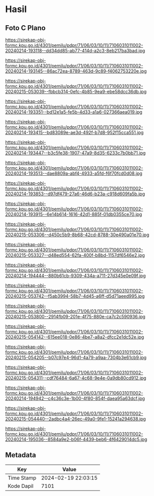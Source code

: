 # Hasil

## Foto C Plano

https://sirekap-obj-formc.kpu.go.id/4301/pemilu/pdpr/71/06/03/10/11/7106031011002-20240214-193118--dd34dd85-ab77-414d-a2c3-8eb217ba3bad.jpg

https://sirekap-obj-formc.kpu.go.id/4301/pemilu/pdpr/71/06/03/10/11/7106031011002-20240214-193145--86ac72ea-8789-463d-9c89-f4062753220e.jpg

https://sirekap-obj-formc.kpu.go.id/4301/pemilu/pdpr/71/06/03/10/11/7106031011002-20240215-053039--fbbcb314-0efc-4b85-9ea9-ebe58dcc36db.jpg

https://sirekap-obj-formc.kpu.go.id/4301/pemilu/pdpr/71/06/03/10/11/7106031011002-20240214-193351--bd12e1a5-fe5b-4d33-a1a6-027366aea019.jpg

https://sirekap-obj-formc.kpu.go.id/4301/pemilu/pdpr/71/06/03/10/11/7106031011002-20240214-193415--bd83089e-ae3d-492f-b7d8-952f15cca551.jpg

https://sirekap-obj-formc.kpu.go.id/4301/pemilu/pdpr/71/06/03/10/11/7106031011002-20240214-193447--b3c5fe38-1907-47a9-8d35-6233c7b0bb71.jpg

https://sirekap-obj-formc.kpu.go.id/4301/pemilu/pdpr/71/06/03/10/11/7106031011002-20240214-193513--dae8809a-abf4-4933-a5fd-f6f70fcd0d08.jpg

https://sirekap-obj-formc.kpu.go.id/4301/pemilu/pdpr/71/06/03/10/11/7106031011002-20240214-193853--d97df479-27a6-46d6-b23a-c918d609fa5b.jpg

https://sirekap-obj-formc.kpu.go.id/4301/pemilu/pdpr/71/06/03/10/11/7106031011002-20240214-193915--6e14b614-1616-42d1-885f-01db0355ce70.jpg

https://sirekap-obj-formc.kpu.go.id/4301/pemilu/pdpr/71/06/03/10/11/7106031011002-20240215-053306--d450c5b9-8b68-42cd-8788-30e490a01e70.jpg

https://sirekap-obj-formc.kpu.go.id/4301/pemilu/pdpr/71/06/03/10/11/7106031011002-20240215-053327--d48ed554-62fa-400f-b8bd-1157df6546e2.jpg

https://sirekap-obj-formc.kpu.go.id/4301/pemilu/pdpr/71/06/03/10/11/7106031011002-20240214-194444--880b61cb-9309-434a-a711-27d345e0e09f.jpg

https://sirekap-obj-formc.kpu.go.id/4301/pemilu/pdpr/71/06/03/10/11/7106031011002-20240215-053742--f5ab3994-58b7-4d45-a6ff-d5d71aeed995.jpg

https://sirekap-obj-formc.kpu.go.id/4301/pemilu/pdpr/71/06/03/10/11/7106031011002-20240215-053800--2914fb09-201e-4f75-880e-ca7c2c590936.jpg

https://sirekap-obj-formc.kpu.go.id/4301/pemilu/pdpr/71/06/03/10/11/7106031011002-20240215-054142--615ee018-0e86-4be7-a8a2-dfcc2e1dc52e.jpg

https://sirekap-obj-formc.kpu.go.id/4301/pemilu/pdpr/71/06/03/10/11/7106031011002-20240215-054205--b07c97e4-96d1-4a79-a9aa-7304b3e61cb9.jpg

https://sirekap-obj-formc.kpu.go.id/4301/pemilu/pdpr/71/06/03/10/11/7106031011002-20240215-054311--cdf76484-6a67-4c68-9e4e-0a9db80cd912.jpg

https://sirekap-obj-formc.kpu.go.id/4301/pemilu/pdpr/71/06/03/10/11/7106031011002-20240214-194942--c4c36c3e-1b00-4f80-854f-daea95a63dcf.jpg

https://sirekap-obj-formc.kpu.go.id/4301/pemilu/pdpr/71/06/03/10/11/7106031011002-20240215-054440--2adbc4a4-26ec-49a0-9fe1-15241a294638.jpg

https://sirekap-obj-formc.kpu.go.id/4301/pemilu/pdpr/71/06/03/10/11/7106031011002-20240214-195036--8584a9e2-b06f-4439-beb6-4f6429014dc5.jpg


## Metadata

| Key        | Value               |
| ---------- | ------------------- |
| Time Stamp | 2024-02-19 22:03:15 |
| Kode Dapil | 7101                |



